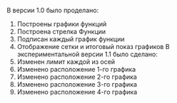 В версии 1.0 было проделано:
1. Построены графики функций
2. Построена стрелка Функции
3. Подписан каждый график функции
4. Отображение сетки и итоговый показ графиков
В экспериментальной версии 1.1 было сделано:
1. Изменен лимит каждой из осей
2. Изменено расположение 1-го графика
3. Изменено расположение 2-го графика
4. Изменено расположение 3-го графика
5. Изменено расположение 4-го графика

